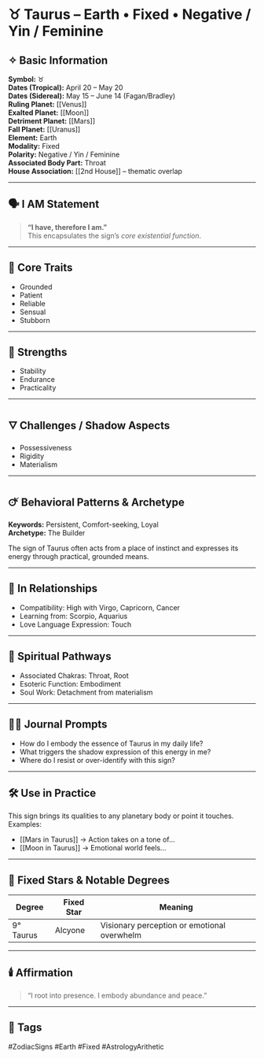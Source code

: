 # ♉ Taurus – Earth • Fixed • Negative / Yin / Feminine

## ✧ Basic Information
**Symbol:** ♉  
**Dates (Tropical):** April 20 – May 20  
**Dates (Sidereal):** May 15 – June 14 (Fagan/Bradley)  
**Ruling Planet:** [[Venus]]  
**Exalted Planet:** [[Moon]]  
**Detriment Planet:** [[Mars]]  
**Fall Planet:** [[Uranus]]  
**Element:** Earth  
**Modality:** Fixed  
**Polarity:** Negative / Yin / Feminine  
**Associated Body Part:** Throat  
**House Association:** [[2nd House]] – thematic overlap

---

## 🗣️ I AM Statement

> **“I have, therefore I am.”**  
> This encapsulates the sign’s *core existential function*.

---

## 🔑 Core Traits
- Grounded
- Patient
- Reliable
- Sensual
- Stubborn

---

## 🌿 Strengths
- Stability
- Endurance
- Practicality

---

## 🜄 Challenges / Shadow Aspects
- Possessiveness
- Rigidity
- Materialism

---

## 🜚 Behavioral Patterns & Archetype

**Keywords:** Persistent, Comfort-seeking, Loyal  
**Archetype:** The Builder

The sign of Taurus often acts from a place of instinct and expresses its energy through practical, grounded means.

---

## 🌌 In Relationships

- Compatibility: High with Virgo, Capricorn, Cancer  
- Learning from: Scorpio, Aquarius  
- Love Language Expression: Touch

---

## 🪷 Spiritual Pathways

- Associated Chakras: Throat, Root  
- Esoteric Function: Embodiment  
- Soul Work: Detachment from materialism  

---

## ✍🏼 Journal Prompts

- How do I embody the essence of Taurus in my daily life?  
- What triggers the shadow expression of this energy in me?  
- Where do I resist or over-identify with this sign?

---

## 🛠️ Use in Practice

This sign brings its qualities to any planetary body or point it touches.  
Examples:

- [[Mars in Taurus]] → Action takes on a tone of…  
- [[Moon in Taurus]] → Emotional world feels…

---

## 🌠 Fixed Stars & Notable Degrees

| Degree | Fixed Star | Meaning |
|--------|------------|---------|
| 9° Taurus | Alcyone | Visionary perception or emotional overwhelm |

---

## 🕯️ Affirmation

> “I root into presence. I embody abundance and peace.”

---

## 🔖 Tags
#ZodiacSigns #Earth #Fixed #AstrologyArithetic
